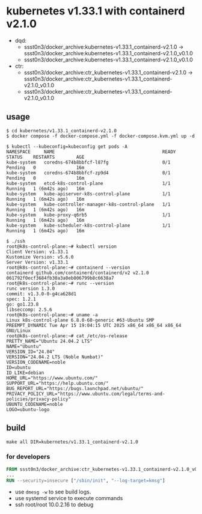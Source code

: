 # kubernetes v1.33.1 with containerd v2.1.0

* dqd:
  * ssst0n3/docker_archive:kubernetes-v1.33.1_containerd-v2.1.0 -> ssst0n3/docker_archive:kubernetes-v1.33.1_containerd-v2.1.0_v0.1.0
  * ssst0n3/docker_archive:kubernetes-v1.33.1_containerd-v2.1.0_v0.1.0
* ctr:
  * ssst0n3/docker_archive:ctr_kubernetes-v1.33.1_containerd-v2.1.0 -> ssst0n3/docker_archive:ctr_kubernetes-v1.33.1_containerd-v2.1.0_v0.1.0
  * ssst0n3/docker_archive:ctr_kubernetes-v1.33.1_containerd-v2.1.0_v0.1.0

## usage

```shell
$ cd kubernetes/v1.33.1_containerd-v2.1.0
$ docker compose -f docker-compose.yml -f docker-compose.kvm.yml up -d
```

```shell
$ kubectl --kubeconfig=kubeconfig get pods -A
NAMESPACE     NAME                                        READY   STATUS    RESTARTS        AGE
kube-system   coredns-674b8bbfcf-l87fg                    0/1     Pending   0               16m
kube-system   coredns-674b8bbfcf-zp9d4                    0/1     Pending   0               16m
kube-system   etcd-k8s-control-plane                      1/1     Running   1 (6m42s ago)   16m
kube-system   kube-apiserver-k8s-control-plane            1/1     Running   1 (6m42s ago)   16m
kube-system   kube-controller-manager-k8s-control-plane   1/1     Running   1 (6m42s ago)   16m
kube-system   kube-proxy-q6rb5                            1/1     Running   1 (6m42s ago)   16m
kube-system   kube-scheduler-k8s-control-plane            1/1     Running   1 (6m42s ago)   16m
```

```shell
$ ./ssh
root@k8s-control-plane:~# kubectl version
Client Version: v1.33.1
Kustomize Version: v5.6.0
Server Version: v1.33.1
root@k8s-control-plane:~# containerd --version
containerd github.com/containerd/containerd/v2 v2.1.0 061792f0ecf3684fb30a3a0eb006799b8c6638a7
root@k8s-control-plane:~# runc --version
runc version 1.3.0
commit: v1.3.0-0-g4ca628d1
spec: 1.2.1
go: go1.23.8
libseccomp: 2.5.6
root@k8s-control-plane:~# uname -a
Linux k8s-control-plane 6.8.0-60-generic #63-Ubuntu SMP PREEMPT_DYNAMIC Tue Apr 15 19:04:15 UTC 2025 x86_64 x86_64 x86_64 GNU/Linux
root@k8s-control-plane:~# cat /etc/os-release 
PRETTY_NAME="Ubuntu 24.04.2 LTS"
NAME="Ubuntu"
VERSION_ID="24.04"
VERSION="24.04.2 LTS (Noble Numbat)"
VERSION_CODENAME=noble
ID=ubuntu
ID_LIKE=debian
HOME_URL="https://www.ubuntu.com/"
SUPPORT_URL="https://help.ubuntu.com/"
BUG_REPORT_URL="https://bugs.launchpad.net/ubuntu/"
PRIVACY_POLICY_URL="https://www.ubuntu.com/legal/terms-and-policies/privacy-policy"
UBUNTU_CODENAME=noble
LOGO=ubuntu-logo
```

## build

```shell
make all DIR=kubernetes/v1.33.1_containerd-v2.1.0
```


### for developers

```dockerfile
FROM ssst0n3/docker_archive:ctr_kubernetes-v1.33.1_containerd-v2.1.0_v0.1.0
...
RUN --security=insecure ["/sbin/init", "--log-target=kmsg"]
```

* use `dmesg -w` to see build logs.
* use systemd service to execute commands
* ssh root/root 10.0.2.16 to debug
